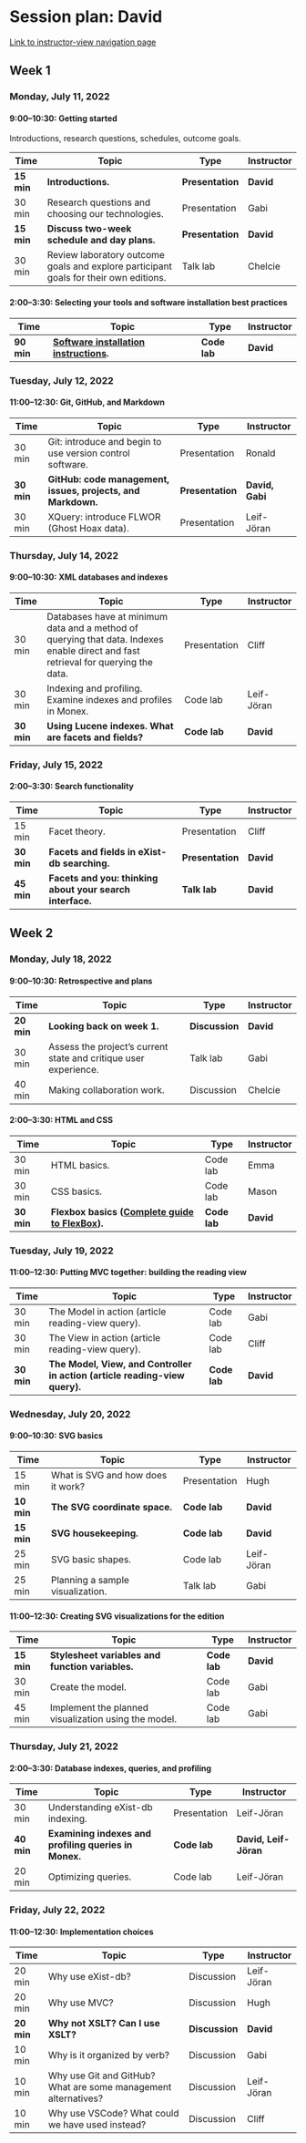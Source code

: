 # Session plan: David

[Link to instructor-view navigation page](daily_instructor_view.md)

## Week 1

### Monday, July 11, 2022

#### 9:00–10:30: Getting started

Introductions, research questions, schedules, outcome goals. 

Time | Topic | Type | Instructor
---- | ---- | ---- | ---- 
**15 min** | **Introductions.** | **Presentation** | **David**
30 min | Research questions and choosing our technologies. | Presentation | Gabi
**15 min** | **Discuss two-week schedule and day plans.** | **Presentation** | **David**
30 min | Review laboratory outcome goals and explore participant goals for their own editions. | Talk lab | Chelcie

#### 2:00–3:30: Selecting your tools and software installation best practices

Time | Topic | Type | Instructor
---- | ---- | ---- | ---- 
**90 min** | **[Software installation instructions](installs.md).** | **Code lab** | **David**

### Tuesday, July 12, 2022

#### 11:00–12:30: Git, GitHub, and Markdown

Time | Topic | Type | Instructor
---- | ---- | ---- | ---- 
30 min | Git: introduce and begin to use version control software. | Presentation | Ronald
**30 min** | **GitHub: code management, issues, projects, and Markdown.** | **Presentation** | **David, Gabi**
30 min | XQuery: introduce FLWOR (Ghost Hoax data). | Presentation | Leif-Jöran

### Thursday, July 14, 2022

#### 9:00–10:30: XML databases and indexes

Time | Topic | Type | Instructor
---- | ---- | ---- | ---- 
30 min | Databases have at minimum data and a method of querying that data. Indexes enable direct and fast retrieval for querying the data. | Presentation | Cliff
30 min | Indexing and profiling. Examine indexes and profiles in Monex. | Code lab | Leif-Jöran
**30 min** | **Using Lucene indexes. What are facets and fields?** | **Code lab** | **David**

### Friday, July 15, 2022

#### 2:00–3:30: Search functionality

Time | Topic | Type | Instructor
---- | ---- | ---- | ---- 
15 min | Facet theory. | Presentation | Cliff
**30 min** | **Facets and fields in eXist-db searching.** | **Presentation** | **David**
**45 min** | **Facets and you: thinking about your search interface.** | **Talk lab** | **David**

## Week 2

### Monday, July 18, 2022

#### 9:00–10:30: Retrospective and plans

Time | Topic | Type | Instructor
---- | ---- | ---- | ---- 
**20 min** | **Looking back on week 1.** | **Discussion** | **David**
30 min | Assess the project’s current state and critique user experience. | Talk lab | Gabi
40 min | Making collaboration work. | Discussion | Chelcie

#### 2:00–3:30: HTML and CSS

Time | Topic | Type | Instructor
---- | ---- | ---- | ---- 
30 min | HTML basics. | Code lab | Emma
30 min | CSS basics. | Code lab | Mason
**30 min** | **Flexbox basics ([Complete guide to FlexBox](https://css-tricks.com/snippets/css/a-guide-to-flexbox/)).** | **Code lab** | **David**

### Tuesday, July 19, 2022

#### 11:00–12:30: Putting MVC together: building the reading view

Time | Topic | Type | Instructor
---- | ---- | ---- | ---- 
30 min | The Model in action (article reading-view query). | Code lab | Gabi
30 min | The View in action (article reading-view query). | Code lab | Cliff
**30 min** | **The Model, View, and Controller in action (article reading-view query).** | **Code lab** | **David**

### Wednesday, July 20, 2022

#### 9:00–10:30: SVG basics

Time | Topic | Type | Instructor
---- | ---- | ---- | ---- 
15 min | What is SVG and how does it work? | Presentation | Hugh
**10 min** | **The SVG coordinate space.** | **Code lab** | **David**
**15 min** | **SVG housekeeping.** | **Code lab** | **David**
25 min | SVG basic shapes. | Code lab | Leif-Jöran
25 min | Planning a sample visualization. | Talk lab | Gabi

#### 11:00–12:30: Creating SVG visualizations for the edition

Time | Topic | Type | Instructor
---- | ---- | ---- | ---- 
**15 min** | **Stylesheet variables and function variables.** | **Code lab** | **David**
30 min | Create the model. | Code lab | Gabi
45 min | Implement the planned visualization using the model. | Code lab | Gabi

### Thursday, July 21, 2022

#### 2:00–3:30: Database indexes, queries, and profiling

Time | Topic | Type | Instructor
---- | ---- | ---- | ---- 
30 min | Understanding eXist-db indexing. | Presentation | Leif-Jöran
**40 min** | **Examining indexes and profiling queries in Monex.** | **Code lab** | **David, Leif-Jöran**
20 min | Optimizing queries. | Code lab | Leif-Jöran

### Friday, July 22, 2022

#### 11:00–12:30: Implementation choices

Time | Topic | Type | Instructor
---- | ---- | ---- | ---- 
20 min | Why use eXist-db? | Discussion | Leif-Jöran
20 min | Why use MVC? | Discussion | Hugh
**20 min** | **Why not XSLT? Can I use XSLT?** | **Discussion** | **David**
10 min | Why is it organized by verb? | Discussion | Gabi
10 min | Why use Git and GitHub? What are some management alternatives? | Discussion | Leif-Jöran
10 min | Why use VSCode? What could we have used instead? | Discussion | Cliff

